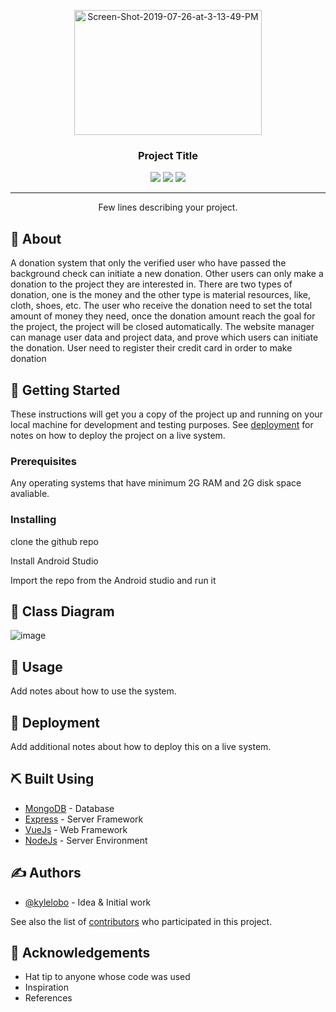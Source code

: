 <p align="center">
  <a href="" rel="noopener">
<a href="https://ibb.co/GTWBSMW"><img width=300px height=200px src="https://i.ibb.co/Ry3Zw63/Screen-Shot-2019-07-26-at-3-13-49-PM.png" alt="Screen-Shot-2019-07-26-at-3-13-49-PM" border="0"></a>

<h3 align="center">Project Title</h3>

<div align="center">

  <img src="https://img.shields.io/badge/license-MIT-yellow.svg?style=flat-square">
  <img src="https://img.shields.io/badge/downloads-0k-yellow.svg?style=flat-square">
  <img src="https://img.shields.io/badge/build-passing-yellow.svg?style=flat-square">

</div>

---

<p align="center"> Few lines describing your project.
    <br> 
</p>



## 🧐 About <a name = "about"></a>

A donation system that only the verified user who have passed the background
check can initiate a new donation. Other users can only make a donation to the project they are
interested in. There are two types of donation, one is the money and the other type is material
resources, like, cloth, shoes, etc. The user who receive the donation need to set the total amount
of money they need, once the donation amount reach the goal for the project, the project will be
closed automatically. The website manager can manage user data and project data, and prove
which users can initiate the donation. User need to register their credit card in order to make
donation


## 🏁 Getting Started 
These instructions will get you a copy of the project up and running on your local machine for development and testing purposes. See [deployment](#deployment) for notes on how to deploy the project on a live system.

### Prerequisites
Any operating systems that have minimum 2G RAM and 2G disk space avaliable.


### Installing

clone the github repo

Install Android Studio

Import the repo from the Android studio and run it


## 🔧 Class Diagram 
![image](https://user-images.githubusercontent.com/32112516/61989206-58af4d80-b01b-11e9-8a4e-db7a6c10bf1c.png)


## 🎈 Usage 
Add notes about how to use the system.

## 🚀 Deployment <a name = "deployment"></a>
Add additional notes about how to deploy this on a live system.

## ⛏️ Built Using <a name = "built_using"></a>
- [MongoDB](https://www.mongodb.com/) - Database
- [Express](https://expressjs.com/) - Server Framework
- [VueJs](https://vuejs.org/) - Web Framework
- [NodeJs](https://nodejs.org/en/) - Server Environment

## ✍️ Authors <a name = "authors"></a>
- [@kylelobo](https://github.com/kylelobo) - Idea & Initial work

See also the list of [contributors](https://github.com/kylelobo/The-Documentation-Compendium/contributors) who participated in this project.

## 🎉 Acknowledgements <a name = "acknowledgement"></a>
- Hat tip to anyone whose code was used
- Inspiration
- References
